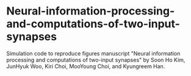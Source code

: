 # Neural-information-processing-and-computations-of-two-input-synapses
Simulation code to reproduce figures manuscript "Neural information processing and computations of two-input synapses" by Soon Ho Kim, JunHyuk Woo, Kiri Choi, MooYoung Choi, and Kyungreem Han.

